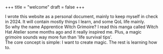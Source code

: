 ---
---
+++
title = "welcome"
draft = false
+++


I wrote this website as a personal document, mainly to keep myself in check in 2024. It will contain mostly things I learn, and some QoL life mainly.  
So why the name Apprentice Witch Grimoire? I read this manga called Witch Hat Atelier some months ago and it really inspired me. Plus, a magic grimoire sounds way more fun than 'life survival tips'.  
The core concept is simple: I want to create magic. The rest is learning how to.